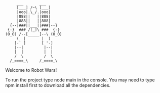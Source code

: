 		 ___       ___
		 [___] /~\ [___]
		 |ooo|.\_/.|ooo|
		 |888||   ||888|
		 |888||   ||888| 
	  {--|###||___||###|--}
	 {-}  ### /[_]\ ###  {-}
	(O_O) /--[_____]--\ (O_O)
		 (  |       |  )
		[-` ]       [ '-]
		|--|         |--|
		|  |         |  |
	    /  \         /  \
	  /_====_\     /_====_\

Welcome to Robot Wars!

To run the project type 
	node main 
in the console. You may need to type 
	npm install
first to download all the dependencies.
